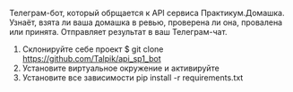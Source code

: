 Телеграм-бот, который обрщается к API сервиса Практикум.Домашка.
Узнаёт, взята ли ваша домашка в ревью, проверена ли она, провалена или принята.
Отправляет результат в ваш Телеграм-чат.

1. Склонируйте себе проект $ git clone https://github.com/Talpik/api_sp1_bot
2. Установите виртуальное окружение и активируйте
3. Установите все зависимости pip install -r requirements.txt
